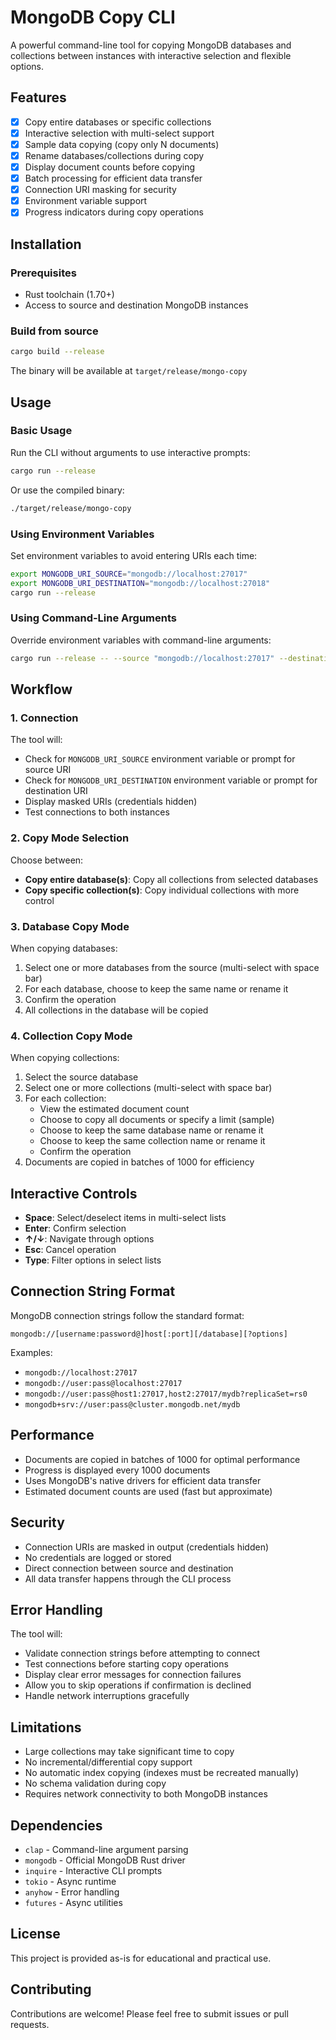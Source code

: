 # MongoDB Copy CLI

A powerful command-line tool for copying MongoDB databases and collections between instances with interactive selection and flexible options.

## Features

- [x] Copy entire databases or specific collections
- [x] Interactive selection with multi-select support
- [x] Sample data copying (copy only N documents)
- [x] Rename databases/collections during copy
- [x] Display document counts before copying
- [x] Batch processing for efficient data transfer
- [x] Connection URI masking for security
- [x] Environment variable support
- [x] Progress indicators during copy operations

## Installation

### Prerequisites

- Rust toolchain (1.70+)
- Access to source and destination MongoDB instances

### Build from source

```bash
cargo build --release
```

The binary will be available at `target/release/mongo-copy`

## Usage

### Basic Usage

Run the CLI without arguments to use interactive prompts:

```bash
cargo run --release
```

Or use the compiled binary:

```bash
./target/release/mongo-copy
```

### Using Environment Variables

Set environment variables to avoid entering URIs each time:

```bash
export MONGODB_URI_SOURCE="mongodb://localhost:27017"
export MONGODB_URI_DESTINATION="mongodb://localhost:27018"
cargo run --release
```

### Using Command-Line Arguments

Override environment variables with command-line arguments:

```bash
cargo run --release -- --source "mongodb://localhost:27017" --destination "mongodb://localhost:27018"
```

## Workflow

### 1. Connection

The tool will:

- Check for `MONGODB_URI_SOURCE` environment variable or prompt for source URI
- Check for `MONGODB_URI_DESTINATION` environment variable or prompt for destination URI
- Display masked URIs (credentials hidden)
- Test connections to both instances

### 2. Copy Mode Selection

Choose between:

- **Copy entire database(s)**: Copy all collections from selected databases
- **Copy specific collection(s)**: Copy individual collections with more control

### 3. Database Copy Mode

When copying databases:

1. Select one or more databases from the source (multi-select with space bar)
2. For each database, choose to keep the same name or rename it
3. Confirm the operation
4. All collections in the database will be copied

### 4. Collection Copy Mode

When copying collections:

1. Select the source database
2. Select one or more collections (multi-select with space bar)
3. For each collection:
   - View the estimated document count
   - Choose to copy all documents or specify a limit (sample)
   - Choose to keep the same database name or rename it
   - Choose to keep the same collection name or rename it
   - Confirm the operation
4. Documents are copied in batches of 1000 for efficiency

## Interactive Controls

- **Space**: Select/deselect items in multi-select lists
- **Enter**: Confirm selection
- **↑/↓**: Navigate through options
- **Esc**: Cancel operation
- **Type**: Filter options in select lists

## Connection String Format

MongoDB connection strings follow the standard format:

```
mongodb://[username:password@]host[:port][/database][?options]
```

Examples:

- `mongodb://localhost:27017`
- `mongodb://user:pass@localhost:27017`
- `mongodb://user:pass@host1:27017,host2:27017/mydb?replicaSet=rs0`
- `mongodb+srv://user:pass@cluster.mongodb.net/mydb`

## Performance

- Documents are copied in batches of 1000 for optimal performance
- Progress is displayed every 1000 documents
- Uses MongoDB's native drivers for efficient data transfer
- Estimated document counts are used (fast but approximate)

## Security

- Connection URIs are masked in output (credentials hidden)
- No credentials are logged or stored
- Direct connection between source and destination
- All data transfer happens through the CLI process

## Error Handling

The tool will:

- Validate connection strings before attempting to connect
- Test connections before starting copy operations
- Display clear error messages for connection failures
- Allow you to skip operations if confirmation is declined
- Handle network interruptions gracefully

## Limitations

- Large collections may take significant time to copy
- No incremental/differential copy support
- No automatic index copying (indexes must be recreated manually)
- No schema validation during copy
- Requires network connectivity to both MongoDB instances

## Dependencies

- `clap` - Command-line argument parsing
- `mongodb` - Official MongoDB Rust driver
- `inquire` - Interactive CLI prompts
- `tokio` - Async runtime
- `anyhow` - Error handling
- `futures` - Async utilities

## License

This project is provided as-is for educational and practical use.

## Contributing

Contributions are welcome! Please feel free to submit issues or pull requests.
